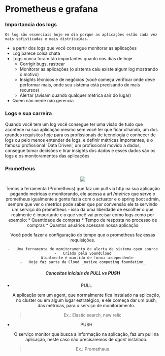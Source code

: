 # Prometheus e grafana

### Importancia dos logs

    Os log são essenciais hoje em dia porque as aplicações estão cada vez mais sofisticadas e mais distribuídas.

- a partir dos logs que você consegue monitorar as aplicações
- Log parece coisa chata
- Logs nunca foram tão importantes quanto nos dias de hoje
    -   Corrigir bugs, rastrear
    -   Monitorar as aplicações (o sistema caiu existe algum log mostrando o motivo)
    -   Insights técnicos e de negócios (você começa verificar onde deve performar mais, onde seu sistema está precisando de mais recursos)
    -   Alertar (avisam quando qualquer métrica sair do lugar)
- Quem não mede não gerencia

### Logs e sua carreira

Quando você tem um log você consegue ter uma visão de tudo que acontece na sua aplicação mesmo sem você ter que ficar olhando, um dos grandes requisitos hoje para os profissionais de tecnologia é conhecer de logs ou pelo menos entender de logs, e definir métricas importantes, é o famoso profissional 'Data Driven', um profissional movido a dados, consegue tomar decisões e tirar insights dos dados e esses dados são os logs e os monitoramentos das aplicações

### Prometheus

<center><img src="https://miro.medium.com/max/1400/0*csYPaelLV7aKGtjj.png">

Temos a ferramenta (Prometheus) que faz um pull via http na sua aplicação pegando metricas e monitorando, ele acessa a url _/metrics_ que serve o prometheus igualmente a gente fazia com o actuator e o spring boot admin, sempre que ver o /metrics pode saber que por convensão ele ta servindo um serviço do prometheus - isso da uma liberdade de escolher o que realmente é importante e o que você vai precisar como logs como por exemplo: 
    * Quantidade de compras
    * Tempo de resposta no processo de compras
    * Quantos usuários acessam nossa aplicação
    
Você pode fazer a configuração do tempo que o prometheus faz essas requisições.

    -   Uma ferramenta de monitoramento de alerta de sistema open source
    -   Criado pela SoundCloud
    -   Atualmente é mantido de forma independente
    -   Hoje faz parte da Cloud _native computing foundation_

##### Conceitos iniciais de PULL vs PUSH

* PULL

    A aplicação tem um agent, que normalmente fica instalado na aplicação, no cluster ou em algum lugar estratégico, e ele começa dar um push, das métricas, para o serviço de monitoramento.
    > Ex.: Elastic search, new relic

* PUSH

    O serviço monitor que busca a informação na aplicação, faz um pull na aplicação, neste caso não precisaremos de _agent_ instalado.
    > Ex.: Prometheus
